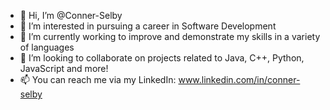 - 👋 Hi, I’m @Conner-Selby
- 👀 I’m interested in pursuing a career in Software Development
- 🌱 I’m currently working to improve and demonstrate my skills in a variety of languages
- 💞️ I’m looking to collaborate on projects related to Java, C++, Python, JavaScript and more!
- 📫 You can reach me via my LinkedIn: www.linkedin.com/in/conner-selby

<!---
Conner-Selby/Conner-Selby is a ✨ special ✨ repository because its `README.md` (this file) appears on your GitHub profile.
You can click the Preview link to take a look at your changes.
--->

